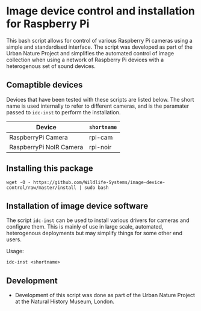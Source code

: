 # Image device control and installation for Raspberry Pi
This bash script allows for control of various Raspberry Pi cameras using a simple and standardised interface. The script was developed as part of the Urban Nature Project and simplifies the automated control of image collection when using a network of Raspberry Pi devices with a heterogenous set of sound devices.

## Comaptible devices
Devices that have been tested with these scripts are listed below. The short name is used internally to refer to different cameras, and is the paramater passed to `idc-inst` to perform the installation.

| Device | `shortname` |
| --- | --- |
| RaspberryPi Camera | rpi-cam |
| RaspberryPi NoIR Camera | rpi-noir |

## Installing this package
`wget -O - https://github.com/Wildlife-Systems/image-device-control/raw/master/install | sudo bash`

## Installation of image device software
The script `idc-inst` can be used to install various drivers for cameras and configure them. This is mainly of use in large scale, automated, heterogenous deployments but may simplify things for some other end users.

Usage:
```
idc-inst <shortname>
```

## Development
* Development of this script was done as part of the Urban Nature Project at the Natural History Museum, London.
